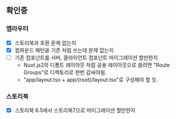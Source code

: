 ## 확인중

### 앱라우터
- [x] 스토리북과 호환 문제 없는지
- [x] 컴파운드 패턴을 기존 처럼 쓰는데 문제 없는지
- [ ] 기존 컴포넌트를 서버, 클라이언트 컴포넌트 마이그레이션 할만한지
  - Nuxt.js2의 디폴트 레이아웃 처럼 공용 레이아웃으로 쓸려면 "Route Groups"로 디렉토리로 한번 감싸야됨.
  - "app/layout.tsx + app/(root)/layout.tsx"로 구성해야 할 듯. 

### 스토리북
- [x] 스토리북 6.5에서 스토리북7으로 마이그레이션 할만한지